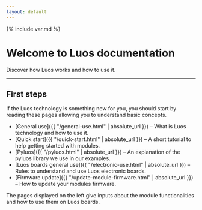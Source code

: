```yaml
---
layout: default
---
```

{% include var.md %}

# Welcome to Luos documentation

Discover how Luos works and how to use it.

----

## First steps

If the Luos technology is something new for you, you should start by reading these pages allowing you to understand basic concepts.

* [General use]({{ "/general-use.html" | absolute_url }}) – What is Luos technology and how to use it.
* [Quick start]({{ "/quick-start.html" | absolute_url }}) – A short tutorial to help getting started with modules.
* [Pyluos]({{ "/pyluos.html" | absolute_url }}) – An explanation of the pyluos library we use in our examples.
* [Luos boards general use]({{ "/electronic-use.html" | absolute_url }}) – Rules to understand and use Luos electronic boards.
* [Firmware update]({{ "/update-module-firmware.html" | absolute_url }}) – How to update your modules firmware.

The pages displayed on the left give inputs about the module functionalities and how to use them on Luos boards.
